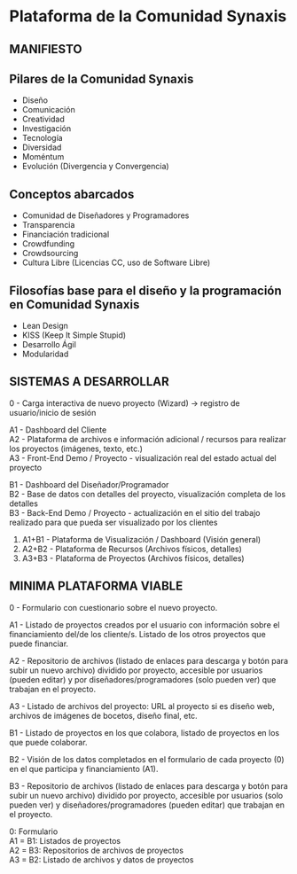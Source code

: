 Plataforma de la Comunidad Synaxis
==================================

MANIFIESTO
----------

Pilares de la Comunidad Synaxis
-------------------------------

* Diseño
* Comunicación
* Creatividad
* Investigación
* Tecnología
* Diversidad
* Moméntum
* Evolución (Divergencia y Convergencia)

Conceptos abarcados
-------------------

* Comunidad de Diseñadores y Programadores
* Transparencia
* Financiación tradicional
* Crowdfunding
* Crowdsourcing
* Cultura Libre (Licencias CC, uso de Software Libre)

Filosofías base para el diseño y la programación en Comunidad Synaxis
---------------------------------------------------------------------

* Lean Design
* KISS (Keep It Simple Stupid)
* Desarrollo Ágil
* Modularidad


SISTEMAS A DESARROLLAR
----------------------

0 - Carga interactiva de nuevo proyecto (Wizard) -> registro de usuario/inicio de sesión  
  
A1 - Dashboard del Cliente  
A2 - Plataforma de archivos e información adicional / recursos para realizar los proyectos (imágenes, texto, etc.)  
A3 - Front-End Demo / Proyecto - visualización real del estado actual del proyecto  
  
B1 - Dashboard del Diseñador/Programador  
B2 - Base de datos con detalles del proyecto, visualización completa de los detalles  
B3 - Back-End Demo / Proyecto - actualización en el sitio del trabajo realizado para que pueda ser visualizado por los clientes  
  
1) A1+B1 - Plataforma de Visualización / Dashboard (Visión general)  
2) A2+B2 - Plataforma de Recursos (Archivos físicos, detalles)  
3) A3+B3 - Plataforma de Proyectos (Archivos físicos, detalles)  


MINIMA PLATAFORMA VIABLE
------------------------

0 - Formulario con cuestionario sobre el nuevo proyecto.  
  
A1 - Listado de proyectos creados por el usuario con información sobre el financiamiento del/de los cliente/s. Listado de los otros proyectos que puede financiar.  
  
A2 - Repositorio de archivos (listado de enlaces para descarga y botón para subir un nuevo archivo) dividido por proyecto, accesible por usuarios (pueden editar) y por diseñadores/programadores (solo pueden ver) que trabajan en el proyecto.  
  
A3 - Listado de archivos del proyecto: URL al proyecto si es diseño web, archivos de imágenes de bocetos, diseño final, etc.  
  
  
B1 - Listado de proyectos en los que colabora, listado de proyectos en los que puede colaborar.  
  
B2 - Visión de los datos completados en el formulario de cada proyecto (0) en el que participa y financiamiento (A1).  
  
B3 - Repositorio de archivos (listado de enlaces para descarga y botón para subir un nuevo archivo) dividido por proyecto, accesible por usuarios (solo pueden ver) y diseñadores/programadores (pueden editar) que trabajan en el proyecto.  
  
0: Formulario  
A1 = B1: Listados de proyectos  
A2 = B3: Repositorios de archivos de proyectos  
A3 = B2: Listado de archivos y datos de proyectos
